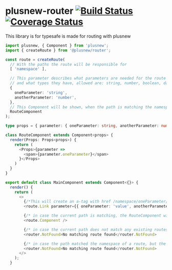 # plusnew-router [![Build Status](https://api.travis-ci.org/plusnew/plusnew-router.svg?branch=master)](https://travis-ci.org/plusnew/plusnew-router) [![Coverage Status](https://coveralls.io/repos/github/plusnew/plusnew-router/badge.svg?branch=master)](https://coveralls.io/github/plusnew/plusnew-router)

This library is for typesafe is made for routing with plusnew

```ts
import plusnew, { Component } from 'plusnew';
import { createRoute } from '@plusnew/router';

const route = createRoute(
  // With the paths the route will be responsible for
  [ 'namespace' ],

  // This parameter describes what parameters are needed for the route
  // and what types they have, allowed are: string, number, boolean, date
  {
    oneParameter: 'string',
    anotherParameter: 'number',
  },
  // This Component will be shown, when the path is matching the namespace and the parameters
  RouteComponent
);

type props = { parameter: { oneParameter: string, anotherParameter: number } };

class RouteComponent extends Component<props> {
  render(Props: Props<props>) {
    return (
      <Props>{parameter =>
        <span>{parameter.oneParameter}</span>
      }</Props>
    )
  }
}

export default class MainComponent extends Component<{}> {
  render() {
    return (
      <>
        {/*This will create an a-tag with href /namespace/oneParameter/value/anotherParameter/2/ */}
        <route.Link parameter={{ oneParameter: 'value', anotherParameter: 2 }}>LinkText</route.Link>

        {/* in case the current path is matching, the RouteComponent with the span will be displayed here*/}
        <route.Component />

        {/* in case the current path does not match any existing routes, the children of NotFound will be displayed */}
        <router.NotFound>No matching route found</router.NotFound>

        {/* in case the path matched the namespace of a route, but the parameters were not correct the children of Invalid will be display */}
        <router.NotFound>No matching route found</router.NotFound>
      </>
    );
  }
```
